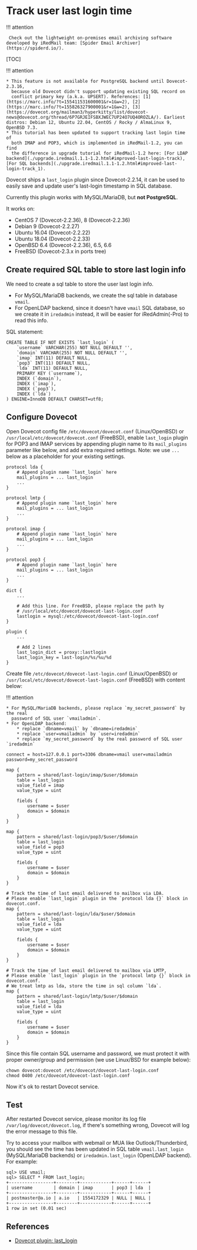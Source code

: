 # Track user last login time

!!! attention

	 Check out the lightweight on-premises email archiving software developed by iRedMail team: [Spider Email Archiver](https://spiderd.io/).

[TOC]

!!! attention

    * This feature is not available for PostgreSQL backend until Dovecot-2.3.16,
      because old Dovecot didn't support updating existing SQL record on
      conflict primary key (a.k.a. UPSERT). References: [1](https://marc.info/?t=155411531600001&r=1&w=2), [2](https://marc.info/?t=155826327900001&r=1&w=2), [3](https://dovecot.org/mailman3/hyperkitty/list/dovecot-news@dovecot.org/thread/6P7GRJEIFSBXJWEC7UP24O7UQ4OROZLA/). Earliest distros: Debian 12, Ubuntu 22.04, CentOS / Rocky / AlmaLinux 9, OpenBSD 7.3.
    * This tutorial has been updated to support tracking last login time of
      both IMAP and POP3, which is implemented in iRedMail-1.2, you can find
      the difference in upgrade tutorial for iRedMail-1.2 here: [For LDAP backend](./upgrade.iredmail.1.1-1.2.html#improved-last-login-track), [For SQL backends](./upgrade.iredmail.1.1-1.2.html#improved-last-login-track_1).

Dovecot ships a `last_login` plugin since Dovecot-2.2.14, it can be used to
easily save and update user's last-login timestamp in SQL database.

Currently this plugin works with MySQL/MariaDB, but __not PostgreSQL__.

It works on:

* CentOS 7 (Dovecot-2.2.36), 8 (Dovecot-2.2.36)
* Debian 9 (Dovecot-2.2.27)
* Ubuntu 16.04 (Dovecot-2.2.22)
* Ubuntu 18.04 (Dovecot-2.2.33)
* OpenBSD 6.4 (Dovecot-2.2.36), 6.5, 6.6
* FreeBSD (Dovecot-2.3.x in ports tree)

## Create required SQL table to store last login info

We need to create a sql table to store the user last login info.

* For MySQL/MariaDB backends, we create the sql table in database `vmail`.
* For OpenLDAP backend, since it doesn't have `vmail` SQL database, so we
  create it in `iredadmin` instead, it will be easier for iRedAdmin(-Pro) to
  read this info.

SQL statement:

```
CREATE TABLE IF NOT EXISTS `last_login` (
    `username` VARCHAR(255) NOT NULL DEFAULT '',
    `domain` VARCHAR(255) NOT NULL DEFAULT '',
    `imap` INT(11) DEFAULT NULL,
    `pop3` INT(11) DEFAULT NULL,
    `lda` INT(11) DEFAULT NULL,
    PRIMARY KEY (`username`),
    INDEX (`domain`),
    INDEX (`imap`),
    INDEX (`pop3`),
    INDEX (`lda`)
) ENGINE=InnoDB DEFAULT CHARSET=utf8;
```

## Configure Dovecot

Open Dovecot config file `/etc/dovecot/dovecot.conf` (Linux/OpenBSD) or
`/usr/local/etc/dovecot/dovecot.conf` (FreeBSD), enable `last_login` plugin
for POP3 and IMAP services by appending plugin name to its `mail_plugins`
parameter like below, and add extra required settings. Note: we use `...` below
as a placeholder for your existing settings.

```
protocol lda {
    # Append plugin name `last_login` here
    mail_plugins = ... last_login
    ...
}

protocol lmtp {
    # Append plugin name `last_login` here
    mail_plugins = ... last_login
    ...
}

protocol imap {
    # Append plugin name `last_login` here
    mail_plugins = ... last_login
    ...
}

protocol pop3 {
    # Append plugin name `last_login` here
    mail_plugins = ... last_login
    ...
}

dict {
    ...

    # Add this line. For FreeBSD, please replace the path by
    # /usr/local/etc/dovecot/dovecot-last-login.conf
    lastlogin = mysql:/etc/dovecot/dovecot-last-login.conf
}

plugin {
    ...

    # Add 2 lines
    last_login_dict = proxy::lastlogin
    last_login_key = last-login/%s/%u/%d
}
```

Create file `/etc/dovecot/dovecot-last-login.conf` (Linux/OpenBSD) or
`/usr/local/etc/dovecot/dovecot-last-login.conf` (FreeBSD) with content below:

!!! attention

    * For MySQL/MariaDB backends, please replace `my_secret_password` by the real
      password of SQL user `vmailadmin`.
    * For OpenLDAP backend:
        * replace `dbname=vmail` by `dbname=iredadmin`
        * replace `user=vmailadmin` by `user=iredadmin`
        * replace `my_secret_password` by the real password of SQL user `iredadmin`

```
connect = host=127.0.0.1 port=3306 dbname=vmail user=vmailadmin password=my_secret_password

map {
    pattern = shared/last-login/imap/$user/$domain
    table = last_login
    value_field = imap
    value_type = uint

    fields {
        username = $user
        domain = $domain
    }
}

map {
    pattern = shared/last-login/pop3/$user/$domain
    table = last_login
    value_field = pop3
    value_type = uint

    fields {
        username = $user
        domain = $domain
    }
}

# Track the time of last email delivered to mailbox via LDA.
# Please enable `last_login` plugin in the `protocol lda {}` block in dovecot.conf.
map {
    pattern = shared/last-login/lda/$user/$domain
    table = last_login
    value_field = lda
    value_type = uint

    fields {
        username = $user
        domain = $domain
    }
}

# Track the time of last email delivered to mailbox via LMTP,
# Please enable `last_login` plugin in the `protocol lmtp {}` block in dovecot.conf.
# We treat lmtp as lda, store the time in sql column `lda`.
map {
    pattern = shared/last-login/lmtp/$user/$domain
    table = last_login
    value_field = lda
    value_type = uint

    fields {
        username = $user
        domain = $domain
    }
}
```

Since this file contain SQL username and password, we must protect it with
proper owner/group and permission (we use Linux/BSD for example below):

```
chown dovecot:dovecot /etc/dovecot/dovecot-last-login.conf
chmod 0400 /etc/dovecot/dovecot-last-login.conf
```

Now it's ok to restart Dovecot service.

## Test

After restarted Dovecot service, please monitor its log file
`/var/log/dovecot/dovecot.log`, if there's something wrong, Dovecot will log
the error message to this file.

Try to access your mailbox with webmail or MUA like Outlook/Thunderbird, you
should see the time has been updated in SQL table `vmail.last_login`
(MySQL/MariaDB backends) or `iredadmin.last_login` (OpenLDAP backend). For
example:

```
sql> USE vmail;
sql> SELECT * FROM last_login;
+-----------------+--------+------------+------+------+
| username        | domain | imap       | pop3 | lda  |
+-----------------+--------+------------+------+------+
| postmaster@a.io | a.io   | 1554172329 | NULL | NULL |
+-----------------+--------+------------+------+------+
1 row in set (0.01 sec)
```

## References

* [Dovecot plugin: last_login](https://doc.dovecot.org/configuration_manual/lastlogin_plugin/)
